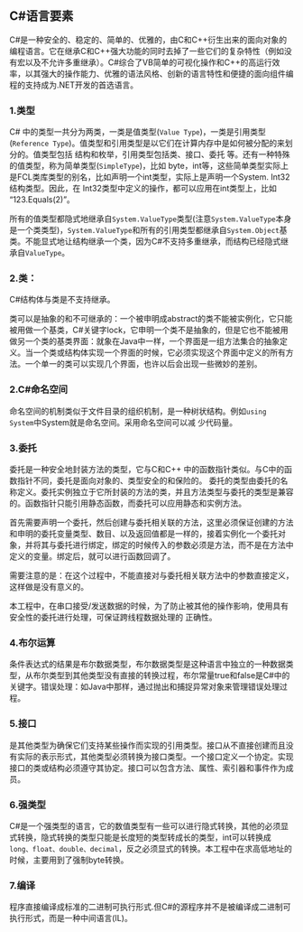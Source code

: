 ## C#语言要素

 C#是一种安全的、稳定的、简单的、优雅的，由C和C++衍生出来的面向对象的编程语言。它在继承C和C++强大功能的同时去掉了一些它们的复杂特性（例如没有宏以及不允许多重继承）。C#综合了VB简单的可视化操作和C++的高运行效率，以其强大的操作能力、优雅的语法风格、创新的语言特性和便捷的面向组件编程的支持成为.NET开发的首选语言。

### 1.类型

  C# 中的类型一共分为两类，一类是值类型(`Value Type`)，一类是引用类型(`Reference Type`)。值类型和引用类型是以它们在计算内存中是如何被分配的来划分的。值类型包括 结构和枚举，引用类型包括类、接口、委托 等。还有一种特殊的值类型，称为简单类型(`SimpleType`)，比如 byte，int等，这些简单类型实际上是FCL类库类型的别名，比如声明一个int类型，实际上是声明一个System. Int32结构类型。因此，在 Int32类型中定义的操作，都可以应用在int类型上，比如 “123.Equals(2)”。

所有的值类型都隐式地继承自`System.ValueType`类型(注意`System.ValueType`本身是一个类类型)，`System.ValueType`和所有的引用类型都继承自`System.Object`基类。不能显式地让结构继承一个类，因为C#不支持多重继承，而结构已经隐式继承自`ValueType`。
### 2.类：

C#结构体与类是不支持继承。

类可以是抽象的和不可继承的：一个被申明成abstract的类不能被实例化，它只能被用做一个基类，C#关键字lock，它申明一个类不是抽象的，但是它也不能被用做另一个类的基类界面：就象在Java中一样，一个界面是一组方法集合的抽象定义。当一个类或结构体实现一个界面的时候，它必须实现这个界面中定义的所有方法。一个单一的类可以实现几个界面，也许以后会出现一些微妙的差别。

### 2.C#命名空间

  命名空间的机制类似于文件目录的组织机制，是一种树状结构。例如`using System`中System就是命名空间。采用命名空间可以减
少代码量。

### 3.委托

委托是一种安全地封装方法的类型，它与C和C++ 中的函数指针类似。与C中的函数指针不同，委托是面向对象的、类型安全的和保险的。 委托的类型由委托的名称定义。委托实例独立于它所封装的方法的类，并且方法类型与委托的类型是兼容的。函数指针只能引用静态函数，而委托可以应用静态和实例方法。

首先需要声明一个委托，然后创建与委托相关联的方法，这里必须保证创建的方法和申明的委托变量类型、数目、以及返回值都是一样的，接着实例化一个委托对象，并将其与委托进行绑定，绑定的时候传入的参数必须是方法，而不是在方法中定义的变量。绑定后，就可以进行函数回调了。

需要注意的是：在这个过程中，不能直接对与委托相关联方法中的参数直接定义，这样做是没有意义的。

本工程中，在串口接受/发送数据的时候，为了防止被其他的操作影响，使用具有安全性的委托进行处理，可保证跨线程数据处理的
正确性。

### 4.布尔运算

条件表达式的结果是布尔数据类型，布尔数据类型是这种语言中独立的一种数据类型，从布尔类型到其他类型没有直接的转换过程，布尔常量true和false是C#中的关键字。错误处理：如Java中那样，通过抛出和捕捉异常对象来管理错误处理过程。

### 5.接口

是其他类型为确保它们支持某些操作而实现的引用类型。接口从不直接创建而且没有实际的表示形式，其他类型必须转换为接口类型。一个接口定义一个协定。实现接口的类或结构必须遵守其协定。接口可以包含方法、属性、索引器和事件作为成员。

### 6.强类型

C#是一个强类型的语言，它的数值类型有一些可以进行隐式转换，其他的必须显式转换，隐式转换的类型只能是长度短的类型转成长的类型，int可以转换成`long、float、double、decimal`，反之必须显式的转换。本工程中在求高低地址的时候，主要用到了强制byte转换。

### 7.编译

程序直接编译成标准的二进制可执行形式.但C#的源程序并不是被编译成二进制可执行形式，而是一种中间语言(IL)。   